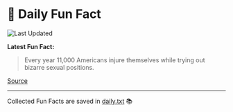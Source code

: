 # 🌟 Daily Fun Fact

![Last Updated](https://img.shields.io/badge/Last_Updated-2025_06_27-blue?style=flat-square)

**Latest Fun Fact:**

> Every year 11,000 Americans injure themselves while trying out bizarre sexual positions.

[Source](http://www.djtech.net/humor/useless_facts.htm)

---

Collected Fun Facts are saved in [daily.txt](daily.txt) 📚
